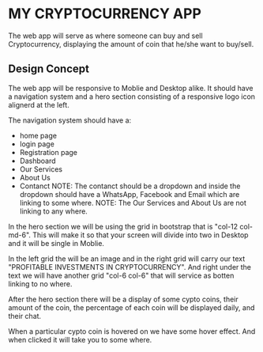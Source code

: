 # MY CRYPTOCURRENCY APP
The web app will serve as where someone can buy and sell Cryptocurrency, displaying the amount of coin that he/she want to buy/sell.

## Design Concept 
The web app will be responsive to Moblie and Desktop alike. It should have a navigation system and a hero section consisting of a responsive logo icon alignerd at the left.

The navigation system should have a:
* home page
* login page
* Registration page
* Dashboard
* Our Services
* About Us 
* Contanct 
NOTE: The contanct should be a dropdown and inside the dropdown should have a WhatsApp, Facebook and Email which are linking to some where.
NOTE: The Our Services and About Us are not linking to any where.

In the hero section we will be using the grid in bootstrap that is "col-12 col-md-6". This will make it so that your screen will divide into two in Desktop and it will be single in Moblie.

In the left grid the will be an image and in the right grid will carry our text "PROFITABLE INVESTMENTS IN CRYPTOCURRENCY". And right under the text we will have another grid "col-6 col-6" that will service as botten linking to no where.

After the hero section there will be a display of some cypto coins, their amount of the coin, the percentage of each coin will be displayed daily, and their chat. 

When a particular cypto coin is hovered on we have some hover effect. And when clicked it will take you to some where.





